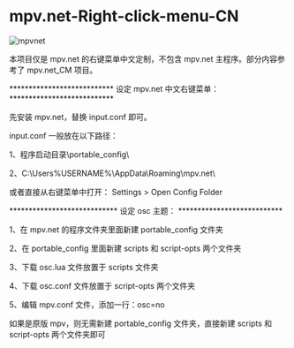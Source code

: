 # mpv.net-Right-click-menu-CN


![mpvnet](https://user-images.githubusercontent.com/70951194/148343777-0aec84f7-f975-42a5-a4c5-cd092b4539d9.png)




本项目仅是 mpv.net 的右键菜单中文定制，不包含 mpv.net 主程序。部分内容参考了 mpv.net_CM 项目。




*************************** 设定 mpv.net 中文右键菜单：***************************


先安装 mpv.net，替换 input.conf 即可。

input.conf 一般放在以下路径：

1、程序启动目录\portable_config\ 

2、C:\Users\%USERNAME%\AppData\Roaming\mpv.net\

或者直接从右键菜单中打开： Settings > Open Config Folder



****************************  设定 osc 主题： ***************************



1、在 mpv.net 的程序文件夹里面新建 portable_config 文件夹

2、在 portable_config 里面新建 scripts 和 script-opts 两个文件夹

3、下载 osc.lua 文件放置于 scripts 文件夹

4、下载 osc.conf 文件放置于  script-opts 两个文件夹

5、编辑 mpv.conf 文件，添加一行：osc=no 

如果是原版 mpv，则无需新建 portable_config 文件夹，直接新建 scripts 和 script-opts 两个文件夹即可
